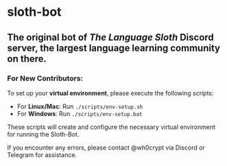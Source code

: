 # sloth-bot

## The original bot of *The Language Sloth* Discord server, the largest language learning community on there.

### For New Contributors:

To set up your **virtual environment**, please execute the following scripts:

- For **Linux/Mac**: Run `./scripts/env-setup.sh`
- For **Windows**: Run `./scripts/env-setup.bat`

These scripts will create and configure the necessary virtual environment for running the Sloth-Bot.

If you encounter any errors, please contact @wh0crypt via Discord or Telegram for assistance.
